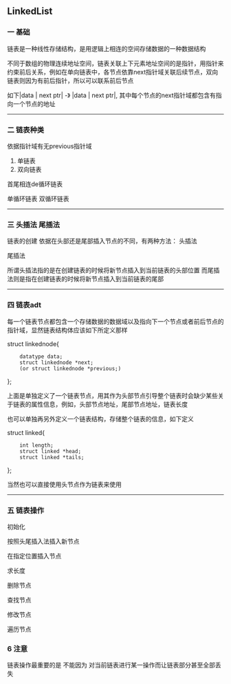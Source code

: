 ## LinkedList 

### 一 基础
链表是一种线性存储结构，是用逻辑上相连的空间存储数据的一种数据结构

不同于数组的物理连续地址空间，链表关联上下元素地址空间的是指针，用指针来约束前后关系，例如在单向链表中，各节点依靠next指针域关联后续节点，双向链表则因为有前后指针，所以可以联系前后节点

如下|data | next ptr| -》 |data | next ptr|, 其中每个节点的next指针域都包含有指向一个节点的地址

---

### 二 链表种类
依据指针域有无previous指针域

1. 单链表  
2. 双向链表

首尾相连de循环链表 

单循环链表
双循环链表

---

### 三 头插法  尾插法

链表的创建 依据在头部还是尾部插入节点的不同，有两种方法：
头插法

尾插法

所谓头插法指的是在创建链表的时候将新节点插入到当前链表的头部位置
而尾插法则是指在创建链表的时候将新节点插入到当前链表的尾部

---

### 四  链表adt

每一个链表节点都包含一个存储数据的数据域以及指向下一个节点或者前后节点的指针域，显然链表结构体应该如下所定义那样

struct linkednode{

	    datatype data;
	    struct linkednode *next;
	    (or struct linkednode *previous;)
};

上面是单独定义了一个链表节点，用其作为头部节点引导整个链表时会缺少某些关于链表的属性信息，例如，头部节点地址，尾部节点地址，链表长度

也可以单独再另外定义一个链表结构，存储整个链表的信息，如下定义

struct linked{

	    int length; 
	    struct linked *head;
	    struct linked *tails;
};

当然也可以直接使用头节点作为链表来使用

---

### 五  链表操作

初始化

按照头尾插入法插入新节点

在指定位置插入节点

求长度

删除节点

查找节点

修改节点

遍历节点

### 6 注意

链表操作最重要的是 不能因为 对当前链表进行某一操作而让链表部分甚至全部丢失

